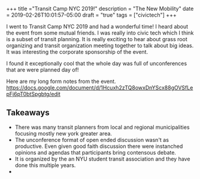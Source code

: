 +++
title ="Transit Camp NYC 2019!"
description = "The New Mobility"
date = 2019-02-26T10:01:57-05:00
draft = "true"
tags = ["civictech"]
+++


I went to Transit Camp NYC 2019 and had a wonderful time! I heard about the event from some mutual friends. I was really into civic tech which I think is a subset of transit planning. It is really exciting to hear about grass root organizing and transit organization meeting together to talk about big ideas. It was interesting the corporate sponsorship of the event. 

I found it exceptionally cool that the whole day was full of unconferences that are were planned day of!

Here are my long form notes from the event. 
https://docs.google.com/document/d/1Hcuxh2zTQ8owxDnYScx88gOVSfLepFj6pT0btSpgbtg/edit


## Takeaways

- There was many transit planners from local and regional municipalities focusing mostly new york greater area. 
- The unconference format of open ended discussion wasn't as productive.  Even given good faith discussion there were instanched opinions and agendas that participants bring contensous debate.
- It is organized by the an NYU student transit association and they have done this multiple years.
- 
